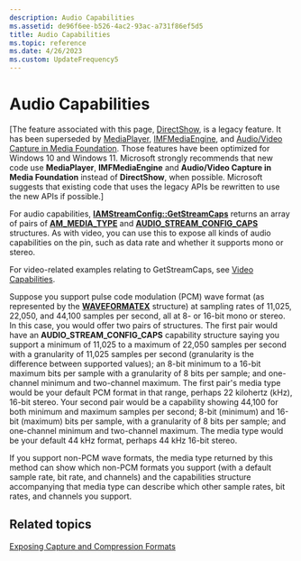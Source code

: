 ```yaml
---
description: Audio Capabilities
ms.assetid: de96f6ee-b526-4ac2-93ac-a731f86ef5d5
title: Audio Capabilities
ms.topic: reference
ms.date: 4/26/2023
ms.custom: UpdateFrequency5
---
```


# Audio Capabilities

\[The feature associated with this page, [DirectShow](/windows/win32/directshow/directshow), is a legacy feature. It has been superseded by [MediaPlayer](/uwp/api/Windows.Media.Playback.MediaPlayer), [IMFMediaEngine](/windows/win32/api/mfmediaengine/nn-mfmediaengine-imfmediaengine), and [Audio/Video Capture in Media Foundation](/windows/win32/medfound/audio-video-capture-in-media-foundation). Those features have been optimized for Windows 10 and Windows 11. Microsoft strongly recommends that new code use **MediaPlayer**, **IMFMediaEngine** and **Audio/Video Capture in Media Foundation** instead of **DirectShow**, when possible. Microsoft suggests that existing code that uses the legacy APIs be rewritten to use the new APIs if possible.\]

For audio capabilities, [**IAMStreamConfig::GetStreamCaps**](/windows/desktop/api/Strmif/nf-strmif-iamstreamconfig-getstreamcaps) returns an array of pairs of [**AM\_MEDIA\_TYPE**](/windows/win32/api/strmif/ns-strmif-am_media_type) and [**AUDIO\_STREAM\_CONFIG\_CAPS**](/windows/win32/api/strmif/ns-strmif-audio_stream_config_caps) structures. As with video, you can use this to expose all kinds of audio capabilities on the pin, such as data rate and whether it supports mono or stereo.

For video-related examples relating to GetStreamCaps, see [Video Capabilities](video-capabilities.md).

Suppose you support pulse code modulation (PCM) wave format (as represented by the [**WAVEFORMATEX**](/previous-versions/dd757713(v=vs.85)) structure) at sampling rates of 11,025, 22,050, and 44,100 samples per second, all at 8- or 16-bit mono or stereo. In this case, you would offer two pairs of structures. The first pair would have an **AUDIO\_STREAM\_CONFIG\_CAPS** capability structure saying you support a minimum of 11,025 to a maximum of 22,050 samples per second with a granularity of 11,025 samples per second (granularity is the difference between supported values); an 8-bit minimum to a 16-bit maximum bits per sample with a granularity of 8 bits per sample; and one-channel minimum and two-channel maximum. The first pair's media type would be your default PCM format in that range, perhaps 22 kilohertz (kHz), 16-bit stereo. Your second pair would be a capability showing 44,100 for both minimum and maximum samples per second; 8-bit (minimum) and 16-bit (maximum) bits per sample, with a granularity of 8 bits per sample; and one-channel minimum and two-channel maximum. The media type would be your default 44 kHz format, perhaps 44 kHz 16-bit stereo.

If you support non-PCM wave formats, the media type returned by this method can show which non-PCM formats you support (with a default sample rate, bit rate, and channels) and the capabilities structure accompanying that media type can describe which other sample rates, bit rates, and channels you support.

## Related topics

<dl> <dt>

[Exposing Capture and Compression Formats](exposing-capture-and-compression-formats.md)
</dt> </dl>

 

 
